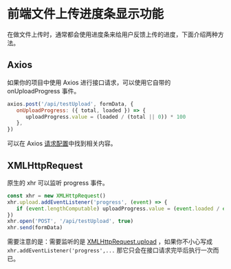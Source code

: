 # 前端文件上传进度条显示功能

在做文件上传时，通常都会使用进度条来给用户反馈上传的进度，下面介绍两种方法。

## Axios

如果你的项目中使用 Axios 进行接口请求，可以使用它自带的 onUploadProgress 事件。

```JavaScript
axios.post('/api/testUpload', formData, {
   onUploadProgress: ({ total, loaded }) => {
      uploadProgress.value = (loaded / (total || 0)) * 100
   },
})
```

可以在 Axios [请求配置](https://www.axios-http.cn/docs/req_config)中找到相关内容。

## XMLHttpRequest

原生的 xhr 可以监听 progress 事件。

```JavaScript
const xhr = new XMLHttpRequest()
xhr.upload.addEventListener('progress', (event) => {
   if (event.lengthComputable) uploadProgress.value = (event.loaded / event.total) * 100
})
xhr.open('POST', '/api/testUpload', true)
xhr.send(formData)
```

需要注意的是：需要监听的是 [XMLHttpRequest.upload](https://developer.mozilla.org/zh-CN/docs/Web/API/XMLHttpRequest/upload) ，如果你不小心写成 `xhr.addEventListener('progress',...` 那它只会在接口请求完毕后执行一次而已。
